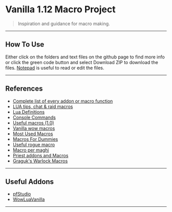 # Vanilla 1.12 Macro Project

> Inspiration and guidance for macro making.

---

## How To Use

Either click on the folders and text files on the github page to find more info or 
click the green code button and select Download ZIP to download the files.
[Notepad](https://notepad-plus-plus.org/) is useful to read or edit the files.

---

## References

- [Complete list of every addon or macro function](https://wowpedia.fandom.com/wiki/World_of_Warcraft_API?oldid=255618)
- [LUA tips, chat & raid macros](https://nirklars.wordpress.com/wow/vanilla-wow-lua-tips/)
- [Lua Definitions](https://github.com/refaim/Vanilla-WoW-Lua-Definitions)
- [Console Commands](https://docs.google.com/spreadsheets/d/17bXs9WhOkP8Zknl1GYXCFVdHYOdgxoRFrIe7Os3BtRo/edit#gid=0)
- [Useful macros (1.0)](https://wowwiki-archive.fandom.com/wiki/Useful_macros_(1.0))
- [Vanilla wow macros](https://nirklars.wordpress.com/wow/vanilla-wow-macros/)
- [Most Used Macros](https://web.archive.org/web/20060813140631/http://www.wowwiki.com/Most_Used_Macros)
- [Macros For Dummies](https://www.ownedcore.com/forums/world-of-warcraft/world-of-warcraft-guides/1038-macros-dummies.html)
- [Useful rogue macro](http://roguecrap.blogspot.com/2006/01/useful-rogue-macro-updated-030206.html)
- [Macro per maghi](https://www.freeforumzone.com/discussione.aspx?idd=5581207)
- [Priest addons and Macros](http://orderofsargeras.com/phpBB2_resto/viewtopic.php?t=14&sid=d4903119e59b7a30276b0df4e64b3aed)
- [Graguk's Warlock Macros](http://blue.cardplace.com/cache/wow-warlock/905421.htm)

---

## Useful Addons
- [pfStudio](https://github.com/shagu/pfStudio)
- [WowLuaVanilla](https://github.com/laytya/WowLuaVanilla)

---
